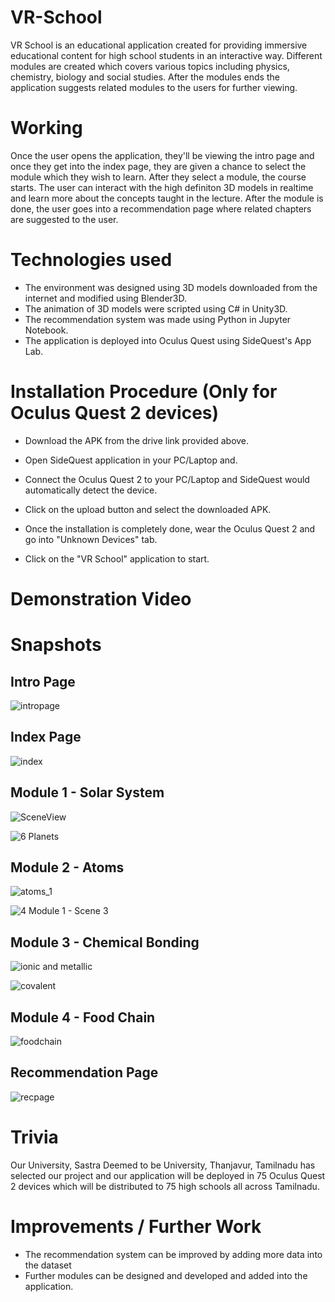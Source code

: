 # VR-School

VR School is an educational application created for providing immersive educational content for high school students in an interactive way. Different modules are created which covers various topics including physics, chemistry, biology and social studies. After the modules ends the application suggests related modules to the users for further viewing.

# Working

Once the user opens the application, they'll be viewing the intro page and once they get into the index page, they are given a chance to select the module which they wish to learn. 
After they select a module, the course starts. The user can interact with the high definiton 3D models in realtime and learn more about the concepts taught in the lecture. 
After the module is done, the user goes into a recommendation page where related chapters are suggested to the user.

# Technologies used
 * The environment was designed using 3D models downloaded from the internet and modified using Blender3D.
 * The animation of 3D models were scripted using C# in Unity3D.
 * The recommendation system was made using Python in Jupyter Notebook.
 * The application is deployed into Oculus Quest using SideQuest's App Lab. 

# Installation Procedure (Only for Oculus Quest 2 devices)

* Download the APK from the drive link provided above.

* Open SideQuest application in your PC/Laptop and.

* Connect the Oculus Quest 2 to your PC/Laptop and SideQuest would automatically detect the device.

* Click on the upload button and select the downloaded APK.

* Once the installation is completely done, wear the Oculus Quest 2 and go into "Unknown Devices" tab.

* Click on the "VR School" application to start.

# Demonstration Video


# Snapshots

## Intro Page
![intropage](https://github.com/SarathChandraKaza/VR-School/assets/99459415/d9626c82-a4ea-4c3e-813e-7c5ec3a54547)

## Index Page

![index](https://github.com/SarathChandraKaza/VR-School/assets/99459415/e0bffd97-3455-41b6-972a-ba3737a90d9c)

## Module 1 - Solar System

![SceneView](https://user-images.githubusercontent.com/99459415/184802203-ba689bc1-dbc8-4a70-85fa-8de781fc1767.png)

![6  Planets](https://user-images.githubusercontent.com/99459415/184805321-f5dff266-cad3-4b52-9f6d-935ec51e924d.jpg)

## Module 2 - Atoms

![atoms_1](https://github.com/SarathChandraKaza/VR-School/assets/99459415/fd6ae80b-4fe1-4f5e-9a65-61ab0511c850)

![4  Module 1 - Scene 3](https://user-images.githubusercontent.com/99459415/184802157-44966061-efb7-46e1-bf33-7498bc3c1285.png)

## Module 3 - Chemical Bonding

![ionic and metallic](https://github.com/SarathChandraKaza/VR-School/assets/99459415/5c9c363d-ad53-4fb1-bcea-73656a2cffd4)

![covalent](https://github.com/SarathChandraKaza/VR-School/assets/99459415/0e1ed842-4584-423b-a630-4b01bea37891)

## Module 4 - Food Chain

![foodchain](https://github.com/SarathChandraKaza/VR-School/assets/99459415/acbd05cf-bb22-45a3-a230-6a7aade7adef)

## Recommendation Page

![recpage](https://github.com/SarathChandraKaza/VR-School/assets/99459415/215d36ae-f7de-4bb1-9ad9-e16a8c7101e9)

# Trivia
Our University, Sastra Deemed to be University, Thanjavur, Tamilnadu has selected our project and our application will be deployed in 75 Oculus Quest 2 devices which will be distributed to 75 high schools all across Tamilnadu.

# Improvements / Further Work
* The recommendation system can be improved by adding more data into the dataset
* Further modules can be designed and developed and added into the application.
